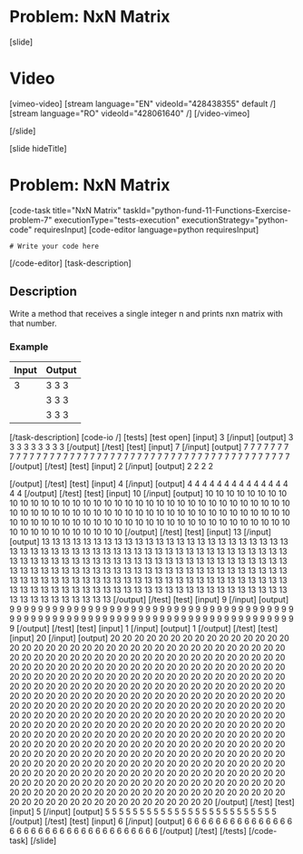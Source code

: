 # Problem: NxN Matrix

[slide]
# Video

[vimeo-video]
[stream language="EN" videoId="428438355"  default /]
[stream language="RO" videoId="428061640" /]
[/video-vimeo]

[/slide]

[slide hideTitle]
# Problem: NxN Matrix
[code-task title="NxN Matrix" taskId="python-fund-11-Functions-Exercise-problem-7" executionType="tests-execution" executionStrategy="python-code" requiresInput]
[code-editor language=python requiresInput]
```
# Write your code here
```
[/code-editor]
[task-description]
## Description
Write a method that receives a single integer n and prints nxn matrix with that number.

### Example
| **Input** | **Output** |
| --- | --- |
| 3 | 3 3 3 |
| | 3 3 3 |
| | 3 3 3 |

[/task-description]
[code-io /]
[tests]
[test open]
[input]
3
[/input]
[output]
3 3 3
3 3 3
3 3 3
[/output]
[/test]
[test]
[input]
7
[/input]
[output]
7 7 7 7 7 7 7	
7 7 7 7 7 7 7
7 7 7 7 7 7 7
7 7 7 7 7 7 7
7 7 7 7 7 7 7
7 7 7 7 7 7 7
7 7 7 7 7 7 7
[/output]
[/test]
[test]
[input]
2
[/input]
[output]
2 2
2 2

[/output]
[/test]
[test]
[input]
4
[/input]
[output]
4 4 4 4
4 4 4 4
4 4 4 4
4 4 4 4
[/output]
[/test]
[test]
[input]
10
[/input]
[output]
10 10 10 10 10 10 10 10 10 10 
10 10 10 10 10 10 10 10 10 10 
10 10 10 10 10 10 10 10 10 10 
10 10 10 10 10 10 10 10 10 10 
10 10 10 10 10 10 10 10 10 10 
10 10 10 10 10 10 10 10 10 10 
10 10 10 10 10 10 10 10 10 10 
10 10 10 10 10 10 10 10 10 10 
10 10 10 10 10 10 10 10 10 10 
10 10 10 10 10 10 10 10 10 10
[/output]
[/test]
[test]
[input]
13
[/input]
[output]
13 13 13 13 13 13 13 13 13 13 13 13 13 
13 13 13 13 13 13 13 13 13 13 13 13 13 
13 13 13 13 13 13 13 13 13 13 13 13 13 
13 13 13 13 13 13 13 13 13 13 13 13 13 
13 13 13 13 13 13 13 13 13 13 13 13 13 
13 13 13 13 13 13 13 13 13 13 13 13 13 
13 13 13 13 13 13 13 13 13 13 13 13 13 
13 13 13 13 13 13 13 13 13 13 13 13 13 
13 13 13 13 13 13 13 13 13 13 13 13 13 
13 13 13 13 13 13 13 13 13 13 13 13 13 
13 13 13 13 13 13 13 13 13 13 13 13 13 
13 13 13 13 13 13 13 13 13 13 13 13 13 
13 13 13 13 13 13 13 13 13 13 13 13 13
[/output]
[/test]
[test]
[input]
9
[/input]
[output]
9 9 9 9 9 9 9 9 9 
9 9 9 9 9 9 9 9 9 
9 9 9 9 9 9 9 9 9 
9 9 9 9 9 9 9 9 9 
9 9 9 9 9 9 9 9 9 
9 9 9 9 9 9 9 9 9 
9 9 9 9 9 9 9 9 9 
9 9 9 9 9 9 9 9 9 
9 9 9 9 9 9 9 9 9 
[/output]
[/test]
[test]
[input]
1
[/input]
[output]
1
[/output]
[/test]
[test]
[input]
20
[/input]
[output]
20 20 20 20 20 20 20 20 20 20 20 20 20 20 20 20 20 20 20 20 
20 20 20 20 20 20 20 20 20 20 20 20 20 20 20 20 20 20 20 20 
20 20 20 20 20 20 20 20 20 20 20 20 20 20 20 20 20 20 20 20 
20 20 20 20 20 20 20 20 20 20 20 20 20 20 20 20 20 20 20 20 
20 20 20 20 20 20 20 20 20 20 20 20 20 20 20 20 20 20 20 20 
20 20 20 20 20 20 20 20 20 20 20 20 20 20 20 20 20 20 20 20 
20 20 20 20 20 20 20 20 20 20 20 20 20 20 20 20 20 20 20 20 
20 20 20 20 20 20 20 20 20 20 20 20 20 20 20 20 20 20 20 20 
20 20 20 20 20 20 20 20 20 20 20 20 20 20 20 20 20 20 20 20 
20 20 20 20 20 20 20 20 20 20 20 20 20 20 20 20 20 20 20 20 
20 20 20 20 20 20 20 20 20 20 20 20 20 20 20 20 20 20 20 20 
20 20 20 20 20 20 20 20 20 20 20 20 20 20 20 20 20 20 20 20 
20 20 20 20 20 20 20 20 20 20 20 20 20 20 20 20 20 20 20 20 
20 20 20 20 20 20 20 20 20 20 20 20 20 20 20 20 20 20 20 20 
20 20 20 20 20 20 20 20 20 20 20 20 20 20 20 20 20 20 20 20 
20 20 20 20 20 20 20 20 20 20 20 20 20 20 20 20 20 20 20 20 
20 20 20 20 20 20 20 20 20 20 20 20 20 20 20 20 20 20 20 20 
20 20 20 20 20 20 20 20 20 20 20 20 20 20 20 20 20 20 20 20 
20 20 20 20 20 20 20 20 20 20 20 20 20 20 20 20 20 20 20 20 
20 20 20 20 20 20 20 20 20 20 20 20 20 20 20 20 20 20 20 20 
[/output]
[/test]
[test]
[input]
5
[/input]
[output]
5 5 5 5 5 
5 5 5 5 5 
5 5 5 5 5 
5 5 5 5 5 
5 5 5 5 5 
[/output]
[/test]
[test]
[input]
6
[/input]
[output]
6 6 6 6 6 6 
6 6 6 6 6 6 
6 6 6 6 6 6 
6 6 6 6 6 6 
6 6 6 6 6 6 
6 6 6 6 6 6 
[/output]
[/test]
[/tests]
[/code-task]
[/slide]
